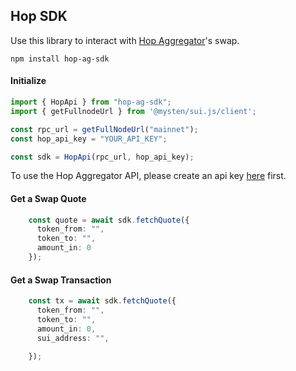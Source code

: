 ## Hop SDK

Use this library to interact with [Hop Aggregator](hop.ag)'s swap.

`npm install hop-ag-sdk`

#### Initialize

```typescript
import { HopApi } from "hop-ag-sdk";
import { getFullnodeUrl } from '@mysten/sui.js/client';

const rpc_url = getFullNodeUrl("mainnet");
const hop_api_key = "YOUR_API_KEY";

const sdk = HopApi(rpc_url, hop_api_key);
```

To use the Hop Aggregator API, please create an api key [here](https://hop.ag) first.

#### Get a Swap Quote
```typescript
    const quote = await sdk.fetchQuote({ 
      token_from: "",
      token_to: "",
      amount_in: 0
    });
```

#### Get a Swap Transaction

```typescript
    const tx = await sdk.fetchQuote({
      token_from: "",
      token_to: "",
      amount_in: 0,
      sui_address: "",
      
    });
```

